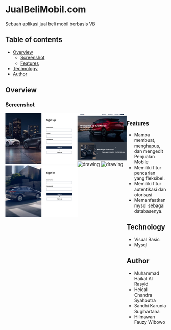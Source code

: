 # JualBeliMobil.com
Sebuah aplikasi jual beli mobil berbasis VB

## Table of contents

- [Overview](#overview)
  - [Screenshot](#screenshot)
  - [Features](#features)
- [Technology](#technology)
- [Author](#author)

## Overview

### Screenshot
<div style="display:flex;">
    <div>
        <img src="/Prototype/SIGNup.png" alt="drawing" width="400"  loading="lazy"/>
        <img src="/Prototype/SigninPage.png" alt="drawing" width="400"  loading="lazy"/>
    </div>
    <div>
        <img src="/Prototype/DASHBOARD.png" alt="drawing" width="400"  loading="lazy"/>
        <img src="./screenshot/4.png" alt="drawing" width="400"  loading="lazy"/>
        <img src="./screenshot/5.png" alt="drawing" width="400"  loading="lazy"/>
    </div>
<div>



### Features

- Mampu membuat, menghapus, dan mengedit Penjualan Mobile
- Memiliki fitur pencarian yang fleksibel.
- Memiliki fitur autentikasi dan otorisasi
- Memanfaatkan mysql sebagai databasenya.

## Technology

- Visual Basic
- Mysql

## Author

- Muhammad Haikal Al Rasyid
- Heical Chandra Syahputra
- Sandhi Karunia Sugihartana
- Hilmawan Fauzy Wibowo
